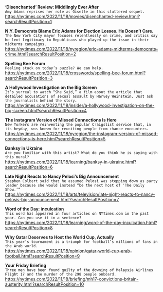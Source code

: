 **‘Disenchanted’ Review: Middlingly Ever After**\
`Amy Adams reprises her role as Giselle in this cluttered sequel.`\
https://nytimes.com/2022/11/18/movies/disenchanted-review.html?searchResultPosition=1

**N.Y. Democrats Blame Eric Adams for Election Losses. He Doesn’t Care.**\
`The New York City mayor focuses relentlessly on crime, and critics say he lent legitimacy to Republicans who played up the issue in their midterms campaigns.`\
https://nytimes.com/2022/11/18/nyregion/eric-adams-midterms-democrats-crime.html?searchResultPosition=2

**Spelling Bee Forum**\
`Feeling stuck on today’s puzzle? We can help.`\
https://nytimes.com/2022/11/18/crosswords/spelling-bee-forum.html?searchResultPosition=3

**A Hollywood Investigation on the Big Screen**\
`It’s surreal to watch “She Said,” a film about the article that detailed accusations of sexual assault by Harvey Weinstein. Just ask the journalists behind the story.`\
https://nytimes.com/2022/11/18/insider/a-hollywood-investigation-on-the-big-screen.html?searchResultPosition=4

**The Instagram Version of Missed Connections Is Here**\
`New Yorkers are reinventing the popular Craigslist service that, in its heyday, was known for reuniting people from chance encounters.`\
https://nytimes.com/2022/11/18/nyregion/the-instagram-version-of-missed-connections-is-here.html?searchResultPosition=5

**Banksy in Ukraine**\
`Are you familiar with this artist? What do you think he is saying with this mural?`\
https://nytimes.com/2022/11/18/learning/banksy-in-ukraine.html?searchResultPosition=6

**Late Night Reacts to Nancy Pelosi’s Big Announcement**\
`Stephen Colbert said that he assumed Pelosi was stepping down as party leader because she would instead “be the next host of ‘The Daily Show.’”`\
https://nytimes.com/2022/11/18/arts/television/late-night-reacts-to-nancy-pelosis-big-announcement.html?searchResultPosition=7

**Word of the Day: inculcation**\
`This word has appeared in four articles on NYTimes.com in the past year. Can you use it in a sentence?`\
https://nytimes.com/2022/11/18/learning/word-of-the-day-inculcation.html?searchResultPosition=8

**Why Qatar Deserves to Host the World Cup, Actually**\
`This year’s tournament is a triumph for football’s millions of fans in the Arab world. `\
https://nytimes.com/2022/11/18/opinion/qatar-world-cup-arab-football.html?searchResultPosition=9

**Your Friday Briefing**\
`Three men have been found guilty of the downing of Malaysia Airlines Flight 17 and the murder of the 298 people onboard.`\
https://nytimes.com/2022/11/18/briefing/mh17-convictions-britain-austerity.html?searchResultPosition=10

